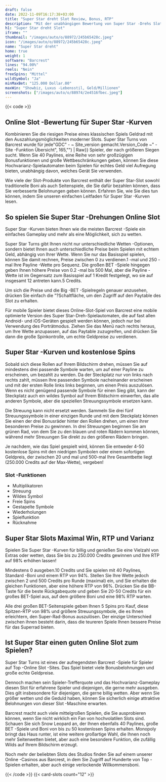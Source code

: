 ```yaml
---
draft: false
date: 2022-11-09T16:17:38+03:00
title: "Super Star dreht Slot Review, Bonus, RTP"
description: "Mit der unabhängigen Bewertung von Super Star -Drehs Slot von Barcrest können Sie hier kostenlos oder echtes Geld spielen und hier einen Bonus erhalten!"
h1: "Super Star dreht Slot"
iframe: ""
thumbnail: "/images/auto/o/88972/245b65428c.jpeg"
icon: "/images/auto/o/88972/245b65428c.jpeg"
name: "Super Star dreht"
home: true
weight: 1
software: "Barcrest"
lines: "94.00%"
reels: "Nein"
freeSpins: "Mittel"
wildSymbol: "Ja"
minMaxBet: "125.000 Dollar.00"
maxWin: "Showbiz, Luxus -Lebensstil, Geld/Millionen"
screenshots: ["/images/auto/o/88974/2e4516fbec.jpeg"]
---
```


{{< code >}}<h2>Online Slot -Bewertung für Super Star -Kurven</h2><p>Kombinieren Sie die riesigen Preise eines klassischen Spiels Geldrad mit den Auszahlungsmöglichkeiten moderner Slots. Super Star Turns von Barcrest wurde für jede"GDC" - ~ Site_version gemacht.Version_Code ~" - Site -Funktion Übersicht", 165,"") | Raw}} Spieler, der nach größeren Siegen sucht. Wenn Sie 40 Paylines, eine Reihe von sehr großzügigen Bonusfunktionen und große Wettbeschränkungen geben, können Sie diese Hochvarianz-Spielautomaten beim Spielen für echtes Geld viel Aufregung bieten, unabhängig davon, welches Gerät Sie verwenden.</p><p>Wie viele der Slot-Produkte von Barcrest enthält der Super Star-Slot sowohl traditionelle Boni als auch Seitenspiele, die Sie dafür bezahlen können, dass Sie verbesserte Belohnungen geben können. Erfahren Sie, wie Sie dies tun können, indem Sie unseren einfachen Leitfaden für Super Star -Kurven lesen.</p><h2>So spielen Sie Super Star -Drehungen Online Slot</h2><p>Super Star -Kurven bieten Ihnen wie die meisten Barcrest -Spiele ein einfaches Gameplay und mehr als eine Möglichkeit, sich zu wetten.</p><p>Super Star Turns gibt Ihnen nicht nur unterschiedliche Wetten -Optionen, sondern bietet Ihnen auch unterschiedliche Preise beim Spielen mit echtem Geld, abhängig von Ihrer Wette.  Wenn Sie nur das Basisspiel spielen, können Sie damit rechnen, Preise zwischen 0 zu verdienen.1 -mal und 250 -mal Ihre Payline -Wette pro Sequenz. Die großen BET -Spiele hingegen geben Ihnen höhere Preise von 0.2 -mal bis 500 Mal, aber die Payline -Wette ist im Gegensatz zum Basisspiel auf 1 Kredit festgelegt, wo sie auf insgesamt 12 antreten kann.5 Credits.</p><p>Um sich die Preise und die Big -BET -Spielregeln genauer anzusehen, drücken Sie einfach die "?Schaltfläche, um den Zugriff auf den Paytable des Slot zu erhalten.</p><p>Für mobile Spieler bietet dieses Online-Slot-Spiel von Barcrest eine mobile optimierte Version des Super Star-Dreh-Spielautomaten, die auf fast allen Android- und iOS-Geräten gespielt werden können, jedoch nur bei Verwendung des Porträtmodus. Ziehen Sie das Menü nach rechts heraus, um Ihre Wette anzupassen, auf das Paytable zuzugreifen, und drücken Sie dann die große Spinkontrolle, um echte Geldpreise zu verdienen.</p><h2>Super Star -Kurven und kostenlose Spins</h2><p>Sobald sich diese Rollen auf Ihrem Bildschirm drehen, müssen Sie auf mindestens drei passende Symbole warten, um auf einer Payline zu erscheinen, um bezahlt zu werden. Da der Steckplatz nur von links nach rechts zahlt, müssen Ihre passenden Symbole nacheinander erscheinen und mit der ersten Rolle links links beginnen, um einen Preis auszulösen. Wenn es nicht genügend passende Symbole für einen Sieg gibt, kann der Steckplatz auch ein wildes Symbol auf Ihrem Bildschirm einwerfen, das alle anderen Symbole, aber die speziellen Streuungssymbole ersetzen kann.</p><p>Die Streuung kann nicht ersetzt werden. Sammeln Sie drei fünf Streuungssymbole in einer einzigen Runde und mit dem Steckplatz können Sie einen der drei Bonusräder hinter den Rollen drehen, um einen ihrer besonderen Preise zu gewinnen. In drei Streuungen beginnen Sie am grünen Rad, von dem Sie zu den blauen und roten Rädern kommen können, während mehr Streuungen Sie direkt zu den größeren Rädern bringen.</p><p>Je nachdem, wie das Spiel gespielt wird, können Sie entweder 4-50 kostenlose Spins mit den niedrigen Symbolen oder einem sofortigen Geldpreis, der zwischen 20 und mal und 500-mal Ihre Gesamtbette liegt (250.000 Credits auf der Max-Wette), vergeben!</p><h3>
Slot -Funktionen</h3><ul>
<li></span>
Multiplikatoren</li>
<li></span>
Streuung</li>
<li></span>
Wildes Symbol</li>
<li></span>
Freie Spins</li>
<li></span>
Gestapelte Symbole</li>
<li></span>
Wiederholungen</li>
<li></span>
Spielfunktion</li>
<li></span>
Rücknahme</li></ul><h2>Super Star Slots Maximal Win, RTP und Varianz</h2><p>Spielen Sie Super Star -Kurven für billig und genießen Sie eine Vielzahl von Extras oder wetten, dass Sie bis zu 250.000 Credits gewinnen und Ihre RTP auf 98% erhöhen lassen!</p><p>Mindestens 0 ausgeben.10 Credits und Sie spielen mit 40 Paylines, Standard -Boni und einem RTP von 94%. Stellen Sie Ihre Wette jedoch zwischen 2 und 500 Credits pro Runde (maximal) ein, und Sie erhalten die gleichen Funktionen, aber eine höhere RTP von 96%. Drücken Sie die BB-Taste für die beste Rückgabequote und geben Sie 20-50 Credits für ein großes BET-Spiel aus, auf dem größere Boni und eine 98% RTP warten.</p><p>Alle drei großen BET-Seitenspiele geben Ihnen 5 Spins pro Kauf, diese Spitzen-RTP von 98% und größere Streuungssymbole, die es Ihnen erleichtern, den Super-Rad-Bonus auszulösen. Der einzige Unterschied zwischen ihnen besteht darin, dass die teureren Spiele Ihnen bessere Preise für das Superrad bieten.</p><h2>Ist Super Star einen guten Online Slot zum Spielen?</h2><p>Super Star Turns ist eines der aufregendsten Barcrest -Spiele für Spieler auf Top -Online Slot -Sites. Das Spiel bietet viele Bonusbelohnungen und große echte Geldpreise.</p><p>Dennoch machen sein Spieler-Trefferquote und das Hochvarianz-Gameplay diesen Slot für erfahrene Spieler und diejenigen, die gerne mehr ausgeben. Dies gilt insbesondere für diejenigen, die gerne billig wetten. Aber wenn Sie größer wetten und die Geduld haben, können Sie sicherlich einige attraktive Belohnungen von dieser Slot -Maschine erwarten.</p><p>Barcrest macht auch viele mittelgroßen Spielen, die Sie ausprobieren können, wenn Sie nicht wirklich ein Fan von hochvolatilen Slots sind. Schauen Sie sich Snow Leopard an, der Ihnen ebenfalls 40 Paylines, große BET -Spiele und Boni von bis zu 50 kostenlosen Spins erhalten. Monopoly bringt das Haus runter, ist eine weitere großartige Wahl, die Ihnen noch mehr Seitenwetten bietet, aber auch eine besondere Funktion, die zufällig Wilds auf Ihrem Bildschirm erzeugt.</p><p>Noch mehr der beliebten Slots des Studios finden Sie auf einem unserer Online -Casinos aus Barcrest, in dem Sie Zugriff auf Hunderte von Top -Spielen erhalten, aber auch einige verlockende Willkommensboni.</p>{{< /code >}}
 {{< card-slots count="12" >}}